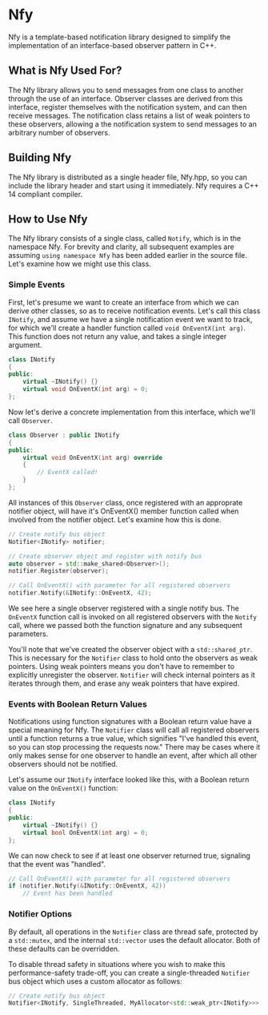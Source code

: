 # Nfy
Nfy is a template-based notification library designed to simplify the implementation of an interface-based observer pattern in C++.  

## What is Nfy Used For?
The Nfy library allows you to send messages from one class to another through the use of an interface.  Observer classes are derived from this interface, register themselves with the notification system, and can then receive messages.  The notification class retains a list of weak pointers to these observers, allowing a the notification system to send messages to an arbitrary number of observers.

## Building Nfy
The Nfy library is distributed as a single header file, Nfy.hpp, so you can include the library header and start using it immediately.  Nfy requires a C++ 14 compliant compiler.

## How to Use Nfy
The Nfy library consists of a single class, called ```Notify```, which is in the namespace Nfy.  For brevity and clarity, all subsequent examples are assuming ```using namespace Nfy``` has been added earlier in the source file.  Let's examine how we might use this class.  

### Simple Events
First, let's presume we want to create an interface from which we can derive other classes, so as to receive notification events.  Let's call this class ```INotify```, and assume we have a single notification event we want to track, for which we'll create a handler function called ```void OnEventX(int arg)```.  This function does not return any value, and takes a single integer argument.

``` c++
class INotify
{
public:
    virtual ~INotify() {}
    virtual void OnEventX(int arg) = 0;
};
```    
    
Now let's derive a concrete implementation from this interface, which we'll call ```Observer```.  

``` c++
class Observer : public INotify
{
public:
    virtual void OnEventX(int arg) override 
    {
        // EventX called!
    }
};
```   
All instances of this ```Observer``` class, once registered with an approprate notifier object, will have it's OnEventX() member function called when involved from the notifier object.  Let's examine how this is done.

``` c++
// Create notify bus object
Notifier<INotify> notifier;

// Create observer object and register with notify bus
auto observer = std::make_shared<Observer>();
notifier.Register(observer);

// Call OnEventX() with parameter for all registered observers
notifier.Notify(&INotify::OnEventX, 42);
``` 

We see here a single observer registered with a single notify bus.  The ```OnEventX``` function call is invoked on all registered observers with the ```Notify``` call, where we passed both the function signature and any subsequent parameters.

You'll note that we've created the observer object with a ```std::shared_ptr```.  This is necessary for the ```Notifier``` class to hold onto the observers as weak pointers.  Using weak pointers means you don't have to remember to explicitly unregister the observer.  ```Notifier``` will check internal pointers as it iterates through them, and erase any weak pointers that have expired.

### Events with Boolean Return Values

Notifications using function signatures with a Boolean return value have a special meaning for Nfy.  The ```Notifier``` class will call all registered observers until a function returns a true value, which signifies "I've handled this event, so you can stop processing the requests now."  There may be cases where it only makes sense for one observer to handle an event, after which all other observers should not be notified.

Let's assume our ```INotify``` interface looked like this, with a Boolean return value on the ```OnEventX()``` function:

``` c++
class INotify
{
public:
    virtual ~INotify() {}
    virtual bool OnEventX(int arg) = 0;
};
```   

We can now check to see if at least one observer returned true, signaling that the event was "handled". 

``` c++
// Call OnEventX() with parameter for all registered observers
if (notifier.Notify(&INotify::OnEventX, 42))
    // Event has been handled
``` 

### Notifier Options

By default, all operations in the ```Notifier``` class are thread safe, protected by a ```std::mutex```, and the internal ```std::vector``` uses the default allocator.  Both of these defaults can be overridden.

To disable thread safety in situations where you wish to make this performance-safety trade-off, you can create a single-threaded ```Notifier``` bus object which uses a custom allocator as follows:

``` c++
// Create notify bus object
Notifier<INotify, SingleThreaded, MyAllocator<std::weak_ptr<INotify>>> notifier;

``` 